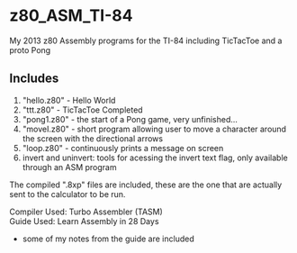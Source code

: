 # z80_ASM_TI-84
My 2013 z80 Assembly programs for the TI-84 including TicTacToe and a proto Pong

## Includes 
1) "hello.z80" - Hello World
2) "ttt.z80" - TicTacToe Completed
3) "pong1.z80" - the start of a Pong game, very unfinished...  
4) "moveI.z80" - short program allowing user to move a character around the screen with the directional arrows
5) "loop.z80" - continuously prints a message on screen
6) invert and uninvert: tools for acessing the invert text flag, only available through an ASM program

The compiled ".8xp" files are included, these are the one that are actually sent to the calculator to be run. 

Compiler Used: Turbo Assembler (TASM)  
Guide Used: Learn Assembly in 28 Days  
- some of my notes from the guide are included 
